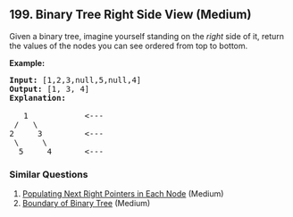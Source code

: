 ## 199. Binary Tree Right Side View (Medium)

<p>Given a binary tree, imagine yourself standing on the <em>right</em> side of it, return the values of the nodes you can see ordered from top to bottom.</p>

<p><strong>Example:</strong></p>

<pre>
<strong>Input:</strong>&nbsp;[1,2,3,null,5,null,4]
<strong>Output:</strong>&nbsp;[1, 3, 4]
<strong>Explanation:
</strong>
   1            &lt;---
 /   \
2     3         &lt;---
 \     \
  5     4       &lt;---
</pre>

### Similar Questions
  1. [Populating Next Right Pointers in Each Node](https://github.com/openset/leetcode/tree/master/solution/populating-next-right-pointers-in-each-node) (Medium)
  1. [Boundary of Binary Tree](https://github.com/openset/leetcode/tree/master/solution/boundary-of-binary-tree) (Medium)
